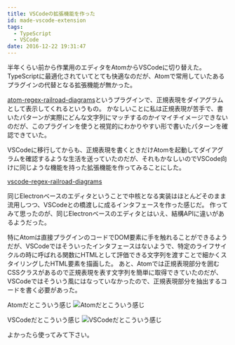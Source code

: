 ```yaml
---
title: VSCodeの拡張機能を作った
id: made-vscode-extension
tags:
  - TypeScript
  - VSCode
date: 2016-12-22 19:31:47
---
```



半年くらい前から作業用のエディタをAtomからVSCodeに切り替えた。
TypeScriptに最適化されていてとても快適なのだが、Atomで常用していたあるプラグインの代替となる拡張機能が無かった。

[atom-regex-railroad-diagrams](https://github.com/klorenz/atom-regex-railroad-diagrams)というプラグインで、正規表現をダイアグラムとして表示してくれるというもの。
かなしいことに私は正規表現が苦手で、書いたパターンが実際にどんな文字列にマッチするのかイマイチイメージできないのだが、このプラグインを使うと視覚的にわかりやすい形で書いたパターンを確認できていた。

VSCodeに移行してからも、正規表現を書くときだけAtomを起動してダイアグラムを確認するような生活を送っていたのだが、それもかなしいのでVSCode向けに同じような機能を持った拡張機能を作ってみることにした。

[vscode-regex-railroad-diagrams](https://marketplace.visualstudio.com/items?itemName=kogai.regex-railroad-diagrams)

同じElectronベースのエディタということで中核となる実装はほとんどそのまま流用しつつ、VSCodeとの橋渡しに成るインタフェースを作った感じだ。
作ってみて思ったのが、同じElectronベースのエディタとはいえ、結構APIに違いがあるようだった。

特にAtomは直接プラグインのコードでDOM要素に手を触れることができるようだが、VSCodeではそういったインタフェースはないようで、特定のライフサイクルの時に呼ばれる関数にHTMLとして評価できる文字列を渡すことで細かくスタイリングしたHTML要素を描画した。
あと、Atomでは正規表現部分を囲むCSSクラスがあるので正規表現を表す文字列を簡単に取得できていたのだが、VSCodeではそういう風にはなっていなかったので、正規表現部分を抽出するコードを書く必要があった。

Atomだとこういう感じ
![Atomだとこういう感じ](/images/made-vscode-extension/atom-regex.png)

VSCodeだとこういう感じ
![VSCodeだとこういう感じ](/images/made-vscode-extension/vscode-regex.png)

よかったら使ってみて下さい。